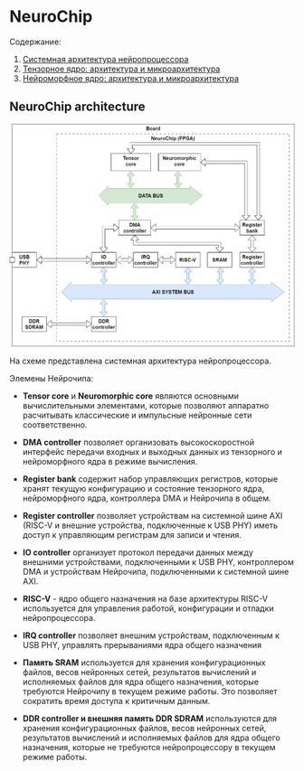 # NeuroChip

Содержание:

1. [Системная архитектура нейропроцессора](#NeuroChip-architecture)
2. [Тензорное ядро: архитектура и микроархитектура](/tensor_core/README.md)
3. [Нейроморфное ядро: архитектура и микроархитектура](/neuromorphic_core/readme.md)

## NeuroChip architecture <a name="NeuroChip-architecture"></a>

<img alt="NeuroChip system architecture" src="docs/imgs/neurochip_sys_arch.png" width="800"/>

На схеме представлена системная архитектура нейропроцессора.

Элемены Нейрочипа:

- __Tensor core__ и __Neuromorphic core__ являются основными вычислительными элементами, которые позволяют аппаратно расчитывать классические и импульсные нейронные сети соответственно.

- __DMA controller__ позволяет организовать высокоскоростной интерфейс передачи входных и выходных данных из тензорного и нейроморфного ядра в режиме вычисления.

- __Register bank__ содержит набор управляющих регистров, которые хранят текущую конфигурацию и состояние тензорного ядра, нейроморфного ядра, контроллера DMA и Нейрочипа в общем.

- __Register controller__ позволяет устройствам на системной шине AXI (RISC-V и внешние устройства, подключенные к USB PHY) иметь доступ к управляющим регистрам для записи и чтения.

- __IO controller__ организует протокол передачи данных между внешними устройствами, подключенными к USB PHY, контроллером DMA и устройствам Нейрочипа, подключенными к системной шине AXI.

- __RISC-V__ - ядро общего назначения на базе архитектуры RISC-V используется для управления работой, конфигурации и отладки нейропроцессора.

- __IRQ controller__ позволяет внешним устройствам, подключенным к USB PHY, управлять прерываниями ядра общего назначения 

- __Память SRAM__ используется для хранения конфигурационных файлов, весов нейронных сетей, результатов вычислений и исполняемых файлов для ядра общего назначения, которые требуются Нейрочипу в текущем режиме работы. Это позволяет сократить время доступа к критичным данным.

- __DDR controller и внешняя память DDR SDRAM__ используются для хранения конфигурационных файлов, весов нейронных сетей, результатов вычислений и исполняемых файлов для ядра общего назначения, которые не требуются нейропроцессору в текущем режиме работы.




